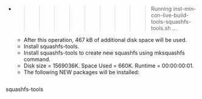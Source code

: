 * >>>>>>>>> Running inst-min-con-live-build-tools-squashfs-tools.sh ...
  * After this operation, 467 kB of additional disk space will be used.
  * Install squashfs-tools.
  * Install squashfs-tools to create new squashfs using mksquashfs command.
  * Disk size = 1569036K. Space Used = 660K. Runtime = 00:00:00:01.
  * The following NEW packages will be installed:
  ```bash
squashfs-tools
  ```
